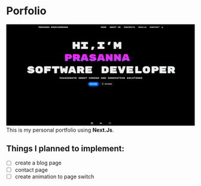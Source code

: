 # Porfolio

![porfolio](./public/head.png)
This is my personal portfolio using **Next.Js**.

## Things I planned to implement:

- [ ] create a blog page
- [ ] contact page
- [ ] create animation to page switch
